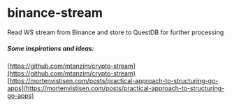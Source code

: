 # binance-stream
Read WS stream from Binance and store to QuestDB for further processing 

##### Some inspirations and ideas:
[https://github.com/mtanzim/crypto-stream](https://github.com/mtanzim/crypto-stream)
[https://mortenvistisen.com/posts/practical-approach-to-structuring-go-apps](https://mortenvistisen.com/posts/practical-approach-to-structuring-go-apps)